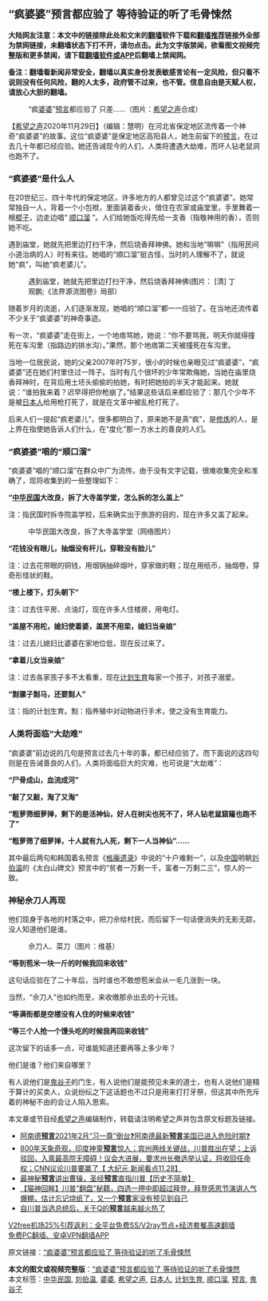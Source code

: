  <h2>“疯婆婆”预言都应验了 等待验证的听了毛骨悚然</h2> <p class="notice"><b>大陆网友注意：本文中的链接除此处和文末的<a href="https://github.com/bannedbook/fanqiang" >翻墙</a>软件下载和<a href="https://github.com/killgcd/justmysocks/blob/master/README.md">翻墙推荐</a>链接外全部为禁网链接，未翻墙状态下打不开，请勿点击。此为文字版禁闻，欲看图文视频完整版和更多禁闻，请下载<a href="https://github.com/bannedbook/fanqiang">翻墙软件或APP</a>后翻墙上禁闻网。</p><p>备注：翻墙看新闻非常安全，翻墙以真实身份发表敏感言论有一定风险，但只看不说则没有任何风险，翻的人太多，政府管不过来，也不管。信息自由是天赋人权，请放心大胆的翻墙。</b></p>  <div class="entry"> <figure><figcaption>“疯<a href="https://www.bannedbook.org/bnews/tag/%e5%a9%86%e5%a9%86/" class="st_tag internal_tag" rel="tag" title="标签 婆婆 下的日志">婆婆</a>”<a href="https://www.bannedbook.org/bnews/tag/%e9%a2%84%e8%a8%80/" class="st_tag internal_tag" rel="tag" title="标签 预言 下的日志">预言</a>都应验了 只差……（图片：<a target="_blank" href="https://www.soundofhope.org/">希望之声</a>合成）</figcaption></figure> <p>【<span class='wp_keywordlink_affiliate'><a href="https://www.soundofhope.org" title="希望之声" target="_blank">希望之声</a></span>2020年11月29日】（编辑：慧明）在河北省保定地区流传着一个神奇“疯婆婆”的故事。这位“疯婆婆”是保定地区高阳县人，她生前留下的<span class='wp_keywordlink'><a href="https://www.bannedbook.org/forum5/" title="预言玄学禁书下载" rel="nofollow">预言</a></span>，在过去几十年都已经应验。她还告诫现今的人们，人类将遭遇大劫难，而坏人钻老鼠洞也跑不了。</p> <h3><strong>“疯婆婆”是什么人</strong></h3> <p>在20世纪三、四十年代的保定地区，许多地方的人都曾见过这个“疯婆婆”。她常常独自一人，背着一个小包袱，里面装着香火，借住在农家或庙堂里，手里舞着一根<span class='wp_keywordlink'><a href="https://www.bannedbook.org/forum11/topic309.html" title="禁片：“科学”的棍子" target="_blank">棍子</a></span>，边走边唱“ <a href="https://www.bannedbook.org/bnews/tag/%e9%a1%ba%e5%8f%a3%e6%ba%9c/" class="st_tag internal_tag" rel="tag" title="标签 顺口溜 下的日志">顺口溜</a> ”。人们给她饭吃得先给一支香（指敬神用的香），否则她不吃。</p> <p>遇到庙堂，她就先把里边打扫干净，然后烧香拜神佛。她和当地“嘛嘛”（指用民间小道治病的人）时有来往。她唱的“顺口溜”挺古怪，当时的人理解不了，就说她“疯”，叫她“疯老婆儿”。</p> <figure><figcaption>遇到庙堂，她就先把里边打扫干净，然后烧香拜神佛(图片： [清] 丁观鹏;《法界源流图卷》局部）</figcaption></figure> <p>随着岁月的流逝，人们逐渐发现，她唱的“顺口溜”都一一应验了。在当地还流传着不少关于“疯婆婆”的神奇事迹。</p> <p>有一次，“疯婆婆”走在街上，一个地痞骂她，她说：“你不要骂我，明天你就得撞死在车沟里（指路边的排水沟）。”果然，那个地痞第二天被撞死在车沟里。</p> <p>当地一位居民说，她的父亲2007年时75岁，很小的时候也亲眼见过“疯婆婆”，“疯婆婆”还在她们村里住过一阵子。当时有几个很坏的少年常欺侮她，当她在庙里烧香拜神时，在背后用土坯头偷偷的拍她，有时把她拍的半天才能起来。她就说：“谁拍我来着？迟早得把你枪崩了。”结果这些话后来都应验了：那几个少年不是被<a href="https://www.bannedbook.org/bnews/tag/%e6%97%a5%e6%9c%ac%e4%ba%ba/" class="st_tag internal_tag" rel="tag" title="标签 日本人 下的日志">日本人</a>给用枪打死了，就是在文革中被乱枪打死了。</p> <p>后来人们一提起“疯老婆儿”，很多都明白了，原来她不是真“疯”，是<span class='wp_keywordlink'><a href="https://www.qi-gong.me/" title="气功修炼网" target="_blank">修炼</a></span>的人，是上界在指使她告诉人们什么，在“度化”那一方水土的善良的人们。</p> <h3>“疯婆婆”唱的“顺口溜”</h3> <p>“疯婆婆”唱的“顺口溜”在群众中广为流传。由于没有文字记载，很难收集完全和准确了，现将收集到的一些整理如下：</p> <p><strong>“<a href="https://www.bannedbook.org/bnews/tag/%e4%b8%ad%e5%8d%8e%e6%b0%91%e5%9b%bd/" class="st_tag internal_tag" rel="tag" title="标签 中华民国 下的日志">中华民国</a>大改良，拆了大寺盖学堂，怎么拆的怎么盖上”</strong></p>  <p>注：指民国时拆寺院盖学校，后来确实出于旅游的目的，现在许多又盖了起来。</p> <figure><figcaption>中华民国大改良，拆了大寺盖学堂（网络图片）</figcaption></figure> <p><strong>“花钱没有眼儿，抽烟没有杆儿，穿鞋没有脸儿”</strong></p> <p>注：过去花带眼的铜钱，用烟锅抽碎烟叶，穿家做的鞋；现在用纸币，抽烟卷，穿奇形怪状的鞋。</p> <p><strong>“楼上楼下，灯头朝下”</strong></p> <p>注：过去住平房、点油灯，现在许多人住楼房，用电灯。</p> <p><strong>“盖屋不用柁，媳妇使着婆，盖房不用梁，媳妇当亲娘”</strong></p> <p>注：过去儿媳妇比婆婆在家地位低，现在反过来了。</p> <p><strong>“拿着儿女当亲娘”</strong></p> <p>注：过去各家孩子多不太看重，现在<a href="https://www.bannedbook.org/bnews/tag/%e8%ae%a1%e5%88%92%e7%94%9f%e8%82%b2/" class="st_tag internal_tag" rel="tag" title="标签 计划生育 下的日志">计划生育</a>每家一个孩子，对孩子溺爱。</p>  <p><strong>“劁骡子劁马，还要劁人”</strong></p> <p>注：指的计划生育。劁：指养殖中对动物进行手术，使之没有生育能力。</p> <h3><strong>人类将面临“大劫难”</strong></h3> <p>“疯婆婆”前边说的几句是预言过去几十年的事，都已经应验了。而下面说的这四句则是在告诫善良的人们，人类将面临巨大的灾难，也可说是“大劫难”：</p> <p><strong>“尸骨成山，血流成河”</strong></p> <p><strong>“敲了又敲，淘了又淘”</strong></p> <p><strong>“粗萝筛细萝掸，剩下的是活神仙，好人在树尖也死不了，坏人钻老鼠窟窿也跑不了”</strong></p> <p><strong>“粗萝筛了细萝掸，十人就有九人死，剩下一人当神仙”……</strong></p> <p>其中最后两句和韩国着名预言《<span class='wp_keywordlink'><a href="https://www.bannedbook.org/forum5/topic33.html" title="韩国预言《格庵遗录》全解" target="_blank">格庵遗录</a></span>》中说的“十户难剩一”，以及<span class='wp_keywordlink_affiliate'><a href="https://www.bannedbook.org/" title="中国" target="_blank">中国</a></span>明朝<a href="https://www.bannedbook.org/bnews/tag/%e5%88%98%e4%bc%af%e6%b8%a9/" class="st_tag internal_tag" rel="tag" title="标签 刘伯温 下的日志">刘伯温</a>的《太白山碑文》预言中的“贫者一万剩一千，富者一万剩二三”，惊人的一致。</p> <h3>神秘佘刀人再现</h3> <p>他们现身于各地的村落之中，把刀佘给村民，而后留下一句话便消失的无影无踪，没人知道他们是谁。</p>  <figure><figcaption>佘刀人、菜刀（图片：维基）</figcaption></figure> <p><strong>“等到苞米一块一斤的时候我回来收钱”</strong></p> <p>这句话应验在了二十年后，当时谁也不敢想苞米会从一毛几涨到一块。</p> <p>当然，“佘刀人”也如约而至，来收缴那佘出去的十元钱。</p> <p><strong>“等满街都是空楼没有人住的时候来收钱”</strong></p> <p><strong>“等三个人抢一个馒头吃的时候我再回来收钱”</strong></p> <p>这次留下的话多一点，可谁能知道还要再等上多少年？</p> <p>他们是谁？他们来自哪里？</p> <p>有人说他们是<a href="https://www.bannedbook.org/bnews/tag/%e9%ac%bc%e8%b0%b7%e5%ad%90/" class="st_tag internal_tag" rel="tag" title="标签 鬼谷子 下的日志">鬼谷子</a>的门生，有人说他们是能预见未来的道士，也有人说他们是精于算计的买卖人，众说纷纭之下这话题也不过只是用来打打牙祭，但这其中所充斥着的神秘不由的会让人陷入思索。</p> <p>本文章或节目经<a href="https://www.bannedbook.org/bnews/tag/%e5%b8%8c%e6%9c%9b%e4%b9%8b%e5%a3%b0/" class="st_tag internal_tag" rel="tag" title="标签 希望之声 下的日志">希望之声</a>编辑制作，转载请注明希望之声并包含原文标题及链接。</p>  <ul class='op-related-articles' title='相关阅读'> <li><a href='https://www.bannedbook.org/bnews/bannedvideo/20201130/1439348.html' target='_blank'>阿南德<b>预言</b>2021年2月“习一尊”倒台❓阿南德最新<b>预言</b>美国已进入危险时期❓</a></li> <li><a href='https://www.bannedbook.org/bnews/bannedvideo/20201129/1439008.html' target='_blank'>800年天象奇观，印度神童<b>预言</b>惊人；宾州两线关键战，川普胜出在望；上诉驳回，入禀最高院无障碍！议会大进展，要求州长撤选举认证，将收回任命权；CNN议论川普要赢了【 大纪元 新闻看点11.28】</a></li> <li><a href='https://www.bannedbook.org/bnews/bannedvideo/20201128/1438737.html' target='_blank'>最神秘<b>预言</b>讲出曹操，圣经<b>预言</b>直指川普【历史不简单】</a></li> <li><a href='https://www.bannedbook.org/bnews/bannedvideo/20201128/1438580.html' target='_blank'>【猫神回眸】川普“翻盘”秘籍，四选一押中即超过拜登，拜登感恩节演讲人气爆棚，估计忘记烧纸了，又一个<b>预言</b>家没有预见到自己</a></li> <li><a href='https://www.bannedbook.org/bnews/cbnews/20201128/1438532.html' target='_blank'>自川普当选总统后，关于Q的<b>预言</b>越来越火热了</a></li> </ul> <p class="texttj"> <a href="https://www.bannedbook.org/forum23/topic22702.html" target="_blank">V2free机场25%引荐返利：全平台免费SS/V2ray节点+经济套餐高速翻墙</a><br/> <a href="https://github.com/bannedbook/fanqiang/wiki/%E7%A6%81%E9%97%BB%E7%BD%91%E5%AE%89%E5%8D%93%E7%BF%BB%E5%A2%99%E6%96%B0%E9%97%BBAPP" target="_blank">免费PC翻墙、安卓VPN翻墙APP</a></p><p>原文链接：<a class="src_link"  href="https://www.soundofhope.org/post/445267" target="_blank">“疯婆婆”预言都应验了 等待验证的听了毛骨悚然</a></p><a name='sharetosocial'></a>       <div><b>本文的图文或视频完整版</b>：<a href='https://www.bannedbook.org/bnews/comments/20201130/1439448.html'>“疯婆婆”预言都应验了 等待验证的听了毛骨悚然</a></div>  </div><!--END ENTRY--> <div class="postfooter"> <div>本文标签：<a href="https://www.bannedbook.org/bnews/tag/%e4%b8%ad%e5%8d%8e%e6%b0%91%e5%9b%bd/" rel="tag">中华民国</a>, <a href="https://www.bannedbook.org/bnews/tag/%e5%88%98%e4%bc%af%e6%b8%a9/" rel="tag">刘伯温</a>, <a href="https://www.bannedbook.org/bnews/tag/%e5%a9%86%e5%a9%86/" rel="tag">婆婆</a>, <a href="https://www.bannedbook.org/bnews/tag/%e5%b8%8c%e6%9c%9b%e4%b9%8b%e5%a3%b0/" rel="tag">希望之声</a>, <a href="https://www.bannedbook.org/bnews/tag/%e6%97%a5%e6%9c%ac%e4%ba%ba/" rel="tag">日本人</a>, <a href="https://www.bannedbook.org/bnews/tag/%e8%ae%a1%e5%88%92%e7%94%9f%e8%82%b2/" rel="tag">计划生育</a>, <a href="https://www.bannedbook.org/bnews/tag/%e9%a1%ba%e5%8f%a3%e6%ba%9c/" rel="tag">顺口溜</a>, <a href="https://www.bannedbook.org/bnews/tag/%e9%a2%84%e8%a8%80/" rel="tag">预言</a>, <a href="https://www.bannedbook.org/bnews/tag/%e9%ac%bc%e8%b0%b7%e5%ad%90/" rel="tag">鬼谷子</a></div>  </div><!--END POSTFOOTER--> 